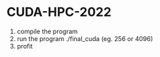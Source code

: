 # CUDA-HPC-2022

1. compile the program
2. run the program ./final_cuda <number range> (eg. 256 or 4096)
3. profit
